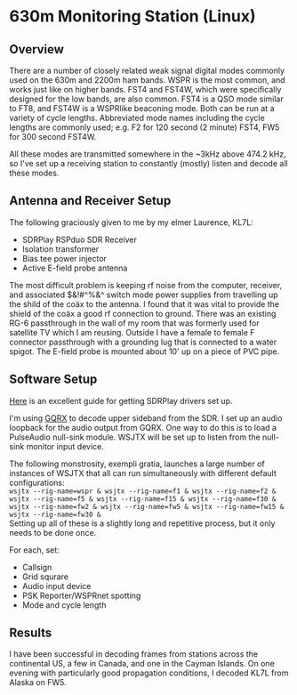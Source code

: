 # 630m Monitoring Station (Linux)

## Overview
There are a number of closely related weak signal digital modes commonly used on the 630m and 2200m ham bands. WSPR is the most common, and works just like on higher bands. FST4 and FST4W, which were specifically designed for the low bands, are also common. FST4 is a QSO mode similar to FT8, and FST4W is a WSPRlike beaconing mode. Both can be run at a variety of cycle lengths. Abbreviated mode names including the cycle lengths are commonly used; e.g. F2 for 120 second (2 minute) FST4, FW5 for 300 second FST4W.

All these modes are transmitted somewhere in the ~3kHz above 474.2 kHz, so I've set up a receiving station to constantly (mostly) listen and decode all these modes.

## Antenna and Receiver Setup

The following graciously given to me by my elmer Laurence, KL7L:
* SDRPlay RSPduo SDR Receiver
* Isolation transformer
* Bias tee power injector
* Active E-field probe antenna

The most difficult problem is keeping rf noise from the computer, receiver, and associated $&!#^%&^ switch mode power supplies from travelling up the shild of the coäx to the antenna. I found that it was vital to provide the shield of the coäx a good rf connection to ground. There was an existing RG-6 passthrough in the wall of my room that was formerly used for satellite TV which I am reusing. Outside I have a female to female F connector passthrough with a grounding lug that is connected to a water spigot. The E-field probe is mounted about 10' up on a piece of PVC pipe.

## Software Setup
[Here](https://www.kylxbn.com/articles/sdrplay-rsp1a-on-linux/) is an excellent guide for getting SDRPlay drivers set up.  

I'm using [GQRX](https://www.gqrx.dk/) to decode upper sideband from the SDR. I set up an audio loopback for the audio output from GQRX. One way to do this is to load a PulseAudio null-sink module. WSJTX will be set up to listen from the null-sink monitor input device.  

The following monstrosity, exempli gratia, launches a large number of instances of WSJTX that all can run simultaneously with different default configurations:  
`wsjtx --rig-name=wspr & wsjtx --rig-name=f1 & wsjtx --rig-name=f2 & wsjtx --rig-name=f5 & wsjtx --rig-name=f15 & wsjtx --rig-name=f30 & wsjtx --rig-name=fw2 & wsjtx --rig-name=fw5 & wsjtx --rig-name=fw15 & wsjtx --rig-name=fw30 &`  
Setting up all of these is a slightly long and repetitive process, but it only needs to be done once.  

For each, set:
* Callsign
* Grid squrare
* Audio input device
* PSK Reporter/WSPRnet spotting
* Mode and cycle length

## Results
I have been successful in decoding frames from stations across the continental US, a few in Canada, and one in the Cayman Islands. On one evening with particularly good propagation conditions, I decoded KL7L from Alaska on FW5.

